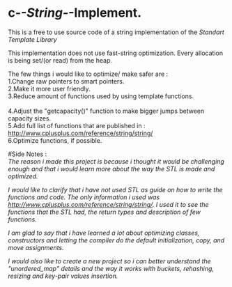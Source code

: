 # c-_-String-_-Implement.

This is a free to use source code of a string implementation of the *Standart Template Library*


This implementation does not use fast-string optimization. Every allocation is being set/(or read) from the heap. 


The few things i would like to optimize/ make safer are : <br>
  1.Change raw pointers to smart pointers.  <br>
  2.Make it more user friendly.  <br>
  3.Reduce amount of functions used by using template functions. <br>  
  4.Adjust the "getcapacity()" function to make bigger jumps between capacity sizes. <br>
  5.Add full list of functions that are published in : http://www.cplusplus.com/reference/string/string/ <br>
  6.Optimize functions, if possible. <br>


  #Side Notes : <br>
  *The reason i made this project is because i thought it would be challenging enough and that i would learn
 more about the way the STL is made and optimized.*  <br>


  *I would like to clarify that i have not used STL as guide on how to write the functions and code. The only
 information i used was http://www.cplusplus.com/reference/string/string/. I used it to see the functions that
 the STL had, the return types and description of few functions.*


  *I am glad to say that i have learned a lot about optimizing classes, constructors and letting the compiler do
 the default initialization, copy, and move assignments.* 


  *I would also like to create a new project so i can better understand the "unordered_map" details and the way it works
 with buckets, rehashing, resizing and key-pair values insertion.* 


